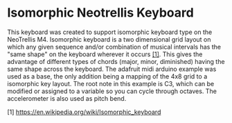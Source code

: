 # Isomorphic Neotrellis Keyboard

This keyboard was created to support isomorphic keyboard type on the NeoTrellis M4. Isomorphic keyboard is a two dimensional grid layout on which any given sequence and/or combination of musical intervals has the "same shape" on the keyboard wherever it occurs [[1]](https://en.wikipedia.org/wiki/Isomorphic_keyboard).
This gives the advantage of different types of chords (major, minor, diminished) having the same shape across the keyboard.
The adafruit midi arduino example was used as a base, the only addition being a mapping of the 4x8 grid to a isomorphic key layout.
The root note in this example is C3, which can be modified or assigned to a variable so you can cycle through octaves.
The accelerometer is also used as pitch bend.

[1] https://en.wikipedia.org/wiki/Isomorphic_keyboard
